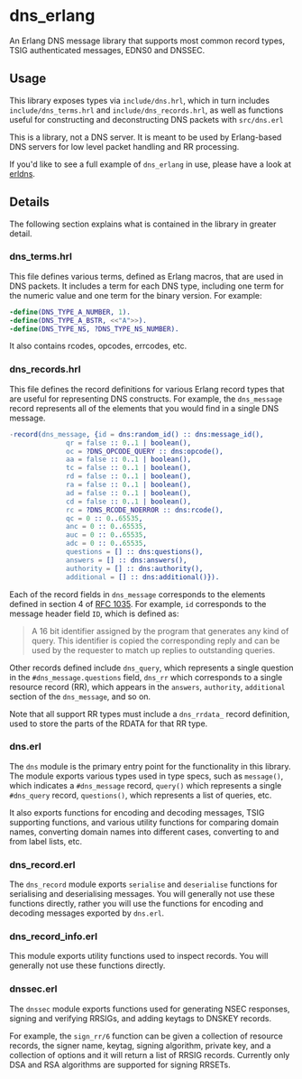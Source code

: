 # dns\_erlang

An Erlang DNS message library that supports most common record types, TSIG authenticated messages, EDNS0 and DNSSEC.

## Usage

This library exposes types via `include/dns.hrl`, which in turn includes `include/dns_terms.hrl` and `include/dns_records.hrl`, as well as functions useful for constructing and deconstructing DNS packets with `src/dns.erl`

This is a library, not a DNS server. It is meant to be used by Erlang-based DNS servers for low level packet handling and RR processing.

If you'd like to see a full example of `dns_erlang` in use, please have a look at [erldns](https://github.com/dnsimple/erldns).

## Details

The following section explains what is contained in the library in greater detail.

### dns\_terms.hrl

This file defines various terms, defined as Erlang macros, that are used in DNS packets. It includes a term for each DNS type, including one term for the numeric value and one term for the binary version. For example:

```erlang
-define(DNS_TYPE_A_NUMBER, 1).
-define(DNS_TYPE_A_BSTR, <<"A">>).
-define(DNS_TYPE_NS, ?DNS_TYPE_NS_NUMBER).
```

It also contains rcodes, opcodes, errcodes, etc.

### dns\_records.hrl

This file defines the record definitions for various Erlang record types that are useful for representing DNS constructs. For example, the `dns_message` record represents all of the elements that you would find in a single DNS message.

```erlang
-record(dns_message, {id = dns:random_id() :: dns:message_id(),
		      qr = false :: 0..1 | boolean(),
		      oc = ?DNS_OPCODE_QUERY :: dns:opcode(),
		      aa = false :: 0..1 | boolean(),
		      tc = false :: 0..1 | boolean(),
		      rd = false :: 0..1 | boolean(),
		      ra = false :: 0..1 | boolean(),
		      ad = false :: 0..1 | boolean(),
		      cd = false :: 0..1 | boolean(),
		      rc = ?DNS_RCODE_NOERROR :: dns:rcode(),
		      qc = 0 :: 0..65535,
		      anc = 0 :: 0..65535,
		      auc = 0 :: 0..65535,
		      adc = 0 :: 0..65535,
		      questions = [] :: dns:questions(),
		      answers = [] :: dns:answers(),
		      authority = [] :: dns:authority(),
		      additional = [] :: dns:additional()}).
```

Each of the record fields in `dns_message` corresponds to the elements defined in section 4 of [RFC 1035](https://tools.ietf.org/html/rfc1035). For example, `id` corresponds to the message header field `ID`, which is defined as:

> A 16 bit identifier assigned by the program that generates any kind of query.  This identifier is copied the corresponding reply and can be used by the requester to match up replies to outstanding queries.

Other records defined include `dns_query`, which represents a single question in the `#dns_message.questions` field, `dns_rr` which corresponds to a single resource record (RR), which appears in the `answers`, `authority`, `additional` section of the `dns_message`, and so on.

Note that all support RR types must include a `dns_rrdata_` record definition, used to store the parts of the RDATA for that RR type.

### dns.erl

The `dns` module is the primary entry point for the functionality in this library. The module exports various types used in type specs, such as `message()`, which indicates a `#dns_message` record, `query()` which represents a single `#dns_query` record, `questions()`, which represents a list of queries, etc.

It also exports functions for encoding and decoding messages, TSIG supporting functions, and various utility functions for comparing domain names, converting domain names into different cases, converting to and from label lists, etc.

### dns\_record.erl

The `dns_record` module exports `serialise` and `deserialise` functions for serialising and deserialising messages. You will generally not use these functions directly, rather you will use the functions for encoding and decoding messages exported by `dns.erl`.

### dns\_record\_info.erl

This module exports utility functions used to inspect records. You will generally not use these functions directly.

### dnssec.erl

The `dnssec` module exports functions used for generating NSEC responses, signing and verifying RRSIGs, and adding keytags to DNSKEY records.

For example, the `sign_rr/6` function can be given a collection of resource records, the signer name, keytag, signing algorithm, private key, and a collection of options and it will return a list of RRSIG records. Currently only DSA and RSA algorithms are supported for signing RRSETs.
